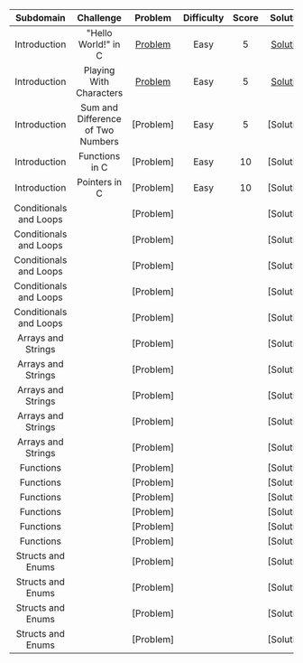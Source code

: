 |  Subdomain  |         Challenge         |          Problem          |          Difficulty          |          Score          |          Solution          |
| :---: | :-----------------------: | :-----------------------: | :--------------------------: | :---------------------: | :------------------------: |
| Introduction | "Hello World!" in C | [Problem](https://www.hackerrank.com/challenges/hello-world-c/problem) | Easy | 5 | [Solution](https://github.com/Abdelrhman97/Hackerrank/blob/main/C/01%20-%20introduction/01%20-%20%22Hello%20World!%22%20in%20C.c) |
| Introduction | Playing With Characters | [Problem](https://www.hackerrank.com/challenges/playing-with-characters/problem) | Easy | 5 | [Solution](https://github.com/Abdelrhman97/Hackerrank/blob/main/C/01%20-%20introduction/02%20-%20Playing%20With%20Characters.c) |
| Introduction | Sum and Difference of Two Numbers | [Problem] | Easy | 5 | [Solution] |
| Introduction | Functions in C | [Problem] | Easy | 10 | [Solution] |
| Introduction | Pointers in C | [Problem] | Easy | 10 | [Solution] |
| Conditionals and Loops |  | [Problem] |  |  | [Solution] |
| Conditionals and Loops |  | [Problem] |  |  | [Solution] |
| Conditionals and Loops |  | [Problem] |  |  | [Solution] |
| Conditionals and Loops |  | [Problem] |  |  | [Solution] |
| Conditionals and Loops |  | [Problem] |  |  | [Solution] |
| Arrays and Strings |  | [Problem] |  |  | [Solution] |
| Arrays and Strings |  | [Problem] |  |  | [Solution] |
| Arrays and Strings |  | [Problem] |  |  | [Solution] |
| Arrays and Strings |  | [Problem] |  |  | [Solution] |
| Arrays and Strings |  | [Problem] |  |  | [Solution] |
| Functions |  | [Problem] |  |  | [Solution] |
| Functions |  | [Problem] |  |  | [Solution] |
| Functions |  | [Problem] |  |  | [Solution] |
| Functions |  | [Problem] |  |  | [Solution] |
| Functions |  | [Problem] |  |  | [Solution] |
| Functions |  | [Problem] |  |  | [Solution] |
| Structs and Enums |  | [Problem] |  |  | [Solution] |
| Structs and Enums |  | [Problem] |  |  | [Solution] |
| Structs and Enums |  | [Problem] |  |  | [Solution] |
| Structs and Enums |  | [Problem] |  |  | [Solution] |

